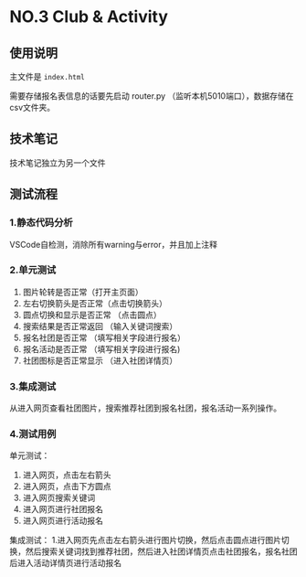 # NO.3 Club & Activity

## 使用说明

主文件是 `index.html`

需要存储报名表信息的话要先启动 router.py （监听本机5010端口），数据存储在csv文件夹。

## 技术笔记
技术笔记独立为另一个文件

## 测试流程
### 1.静态代码分析
VSCode自检测，消除所有warning与error，并且加上注释

### 2.单元测试
1. 图片轮转是否正常（打开主页面）
2. 左右切换箭头是否正常（点击切换箭头）
3. 圆点切换和显示是否正常 （点击圆点）
4. 搜索结果是否正常返回 （输入关键词搜索）
5. 报名社团是否正常 （填写相关字段进行报名）
6. 报名活动是否正常 （填写相关字段进行报名)
7. 社团图标是否正常显示 （进入社团详情页）

### 3.集成测试
从进入网页查看社团图片，搜索推荐社团到报名社团，报名活动一系列操作。

### 4.测试用例
单元测试：
1. 进入网页，点击左右箭头
2. 进入网页，点击下方圆点
3. 进入网页搜索关键词
4. 进入网页进行社团报名
5. 进入网页进行活动报名

集成测试：
1.进入网页先点击左右箭头进行图片切换，然后点击圆点进行图片切换，然后搜索关键词找到推荐社团，然后进入社团详情页点击社团报名，报名社团后进入活动详情页进行活动报名
